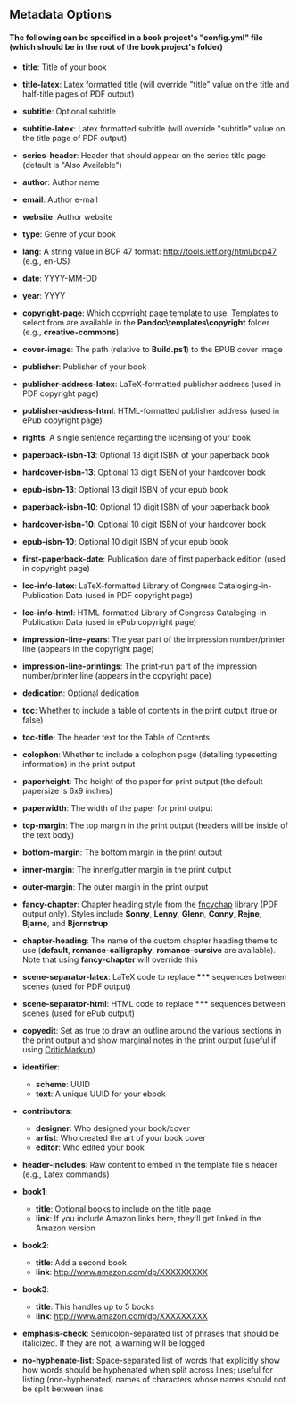 ## Metadata Options

#### The following can be specified in a book project's "config.yml" file (which should be in the root of the book project's folder)

- **title**: Title of your book
- **title-latex**: Latex formatted title (will override "title" value on the title and half-title pages of PDF output)
- **subtitle**: Optional subtitle
- **subtitle-latex**: Latex formatted subtitle (will override "subtitle" value on the title page of PDF output)
- **series-header**: Header that should appear on the series title page (default is "Also Available")
- **author**: Author name
- **email**: Author e-mail
- **website**: Author website

- **type**: Genre of your book
- **lang**: A string value in BCP 47 format: http://tools.ietf.org/html/bcp47 (e.g., en-US)
- **date**: YYYY-MM-DD
- **year**: YYYY

- **copyright-page**: Which copyright page template to use. Templates to select from are available in the **Pandoc\templates\copyright** folder (e.g., **creative-commons**)

- **cover-image**: The path (relative to **Build.ps1**) to the EPUB cover image

- **publisher**: Publisher of your book
- **publisher-address-latex**: LaTeX-formatted publisher address (used in PDF copyright page)
- **publisher-address-html**: HTML-formatted publisher address (used in ePub copyright page)
- **rights**: A single sentence regarding the licensing of your book

- **paperback-isbn-13**: Optional 13 digit ISBN of your paperback book
- **hardcover-isbn-13**: Optional 13 digit ISBN of your hardcover book
- **epub-isbn-13**: Optional 13 digit ISBN of your epub book
- **paperback-isbn-10**: Optional 10 digit ISBN of your paperback book
- **hardcover-isbn-10**: Optional 10 digit ISBN of your hardcover book
- **epub-isbn-10**: Optional 10 digit ISBN of your epub book
- **first-paperback-date**: Publication date of first paperback edition (used in copyright page)
- **lcc-info-latex**: LaTeX-formatted Library of Congress Cataloging-in-Publication Data (used in PDF copyright page)
- **lcc-info-html**: HTML-formatted Library of Congress Cataloging-in-Publication Data (used in ePub copyright page)
- **impression-line-years**: The year part of the impression number/printer line (appears in the copyright page)
- **impression-line-printings**: The print-run part of the impression number/printer line (appears in the copyright page)

- **dedication**: Optional dedication

- **toc**: Whether to include a table of contents in the print output (true or false)
- **toc-title**: The header text for the Table of Contents

- **colophon**: Whether to include a colophon page (detailing typesetting information) in the print output

- **paperheight**: The height of the paper for print output (the default papersize is 6x9 inches)
- **paperwidth**: The width of the paper for print output
- **top-margin**: The top margin in the print output (headers will be inside of the text body)
- **bottom-margin**: The bottom margin in the print output
- **inner-margin**: The inner/gutter margin in the print output
- **outer-margin**: The outer margin in the print output

- **fancy-chapter**: Chapter heading style from the [fncychap](https://www.ctan.org/pkg/fncychap) library (PDF output only). Styles include **Sonny**, **Lenny**, **Glenn**, **Conny**, **Rejne**, **Bjarne**, and **Bjornstrup**
- **chapter-heading**: The name of the custom chapter heading theme to use (**default**, **romance-calligraphy**, **romance-cursive** are available). Note that using **fancy-chapter** will override this

- **scene-separator-latex**: LaTeX code to replace **\*\*\*** sequences between scenes (used for PDF output)
- **scene-separator-html**: HTML code to replace **\*\*\*** sequences between scenes (used for ePub output)

- **copyedit**: Set as true to draw an outline around the various sections in the print output and show marginal notes in the print output (useful if using [CriticMarkup](https://github.com/CriticMarkup/CriticMarkup-toolkit))

- **identifier**:
    - **scheme**: UUID
    - **text**: A unique UUID for your ebook
      
- **contributors**:
    - **designer**: Who designed your book/cover
    - **artist**: Who created the art of your book cover
    - **editor**: Who edited your book

- **header-includes**: Raw content to embed in the template file's header (e.g., Latex commands)

- **book1**: 
    - **title**: Optional books to include on the title page
    - **link**: If you include Amazon links here, they'll get linked in the Amazon version
- **book2**:
    - **title**: Add a second book
    - **link**: http://www.amazon.com/dp/XXXXXXXXX
- **book3**:
    - **title**: This handles up to 5 books
    - **link**: http://www.amazon.com/dp/XXXXXXXXX

- **emphasis-check**: Semicolon-separated list of phrases that should be italicized. If they are not, a warning will be logged
- **no-hyphenate-list**: Space-separated list of words that explicitly show how words should be hyphenated when split across lines; useful for listing (non-hyphenated) names of characters whose names should not be split between lines
